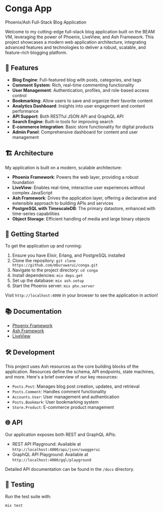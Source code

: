 # Conga App

Phoenix/Ash Full-Stack Blog Application

Welcome to my cutting-edge full-stack blog application built on the BEAM VM, leveraging the power of Phoenix, LiveView, and Ash Framework. This project showcases a modern web application architecture, integrating advanced features and technologies to deliver a robust, scalable, and feature-rich blogging platform.

## 🌟 Features

- **Blog Engine**: Full-featured blog with posts, categories, and tags
- **Comment System**: Rich, real-time commenting functionality
- **User Management**: Authentication, profiles, and role-based access control
- **Bookmarking**: Allow users to save and organize their favorite content
- **Analytics Dashboard**: Insights into user engagement and content performance
- **API Support**: Both RESTful JSON API and GraphQL API
- **Search Engine**: Built-in tools for improving search
- **E-commerce Integration**: Basic store functionality for digital products
- **Admin Panel**: Comprehensive dashboard for content and user management

## 🏗️ Architecture

My application is built on a modern, scalable architecture:

- **Phoenix Framework**: Powers the web layer, providing a robust foundation
- **LiveView**: Enables real-time, interactive user experiences without complex JavaScript
- **Ash Framework**: Drives the application layer, offering a declarative and extensible approach to building APIs and services
- **PostgreSQL with TimescaleDB**: The primary datastore, enhanced with time-series capabilities
- **Object Storage**: Efficient handling of media and large binary objects

## 🚀 Getting Started

To get the application up and running:

1. Ensure you have Elixir, Erlang, and PostgreSQL installed
2. Clone the repository: `git clone https://github.com/mburuwarui/conga.git`
3. Navigate to the project directory: `cd conga`
4. Install dependencies: `mix deps.get`
5. Set up the database: `mix ash.setup`
6. Start the Phoenix server: `mix phx.server`

Visit `http://localhost:4000` in your browser to see the application in action!

## 📚 Documentation

- [Phoenix Framework](https://hexdocs.pm/phoenix/overview.html)
- [Ash Framework](https://www.ash-hq.org/)
- [LiveView](https://hexdocs.pm/phoenix_live_view/Phoenix.LiveView.html)

## 🛠️ Development

This project uses Ash resources as the core building blocks of the application. Resources define the schema, API endpoints, state machines, and more. Here's a brief overview of our key resources:

- `Posts.Post`: Manages blog post creation, updates, and retrieval
- `Posts.Comment`: Handles comment functionality
- `Accounts.User`: User management and authentication
- `Posts.Bookmark`: User bookmarking system
- `Store.Product`: E-commerce product management

## 🌐 API

Our application exposes both REST and GraphQL APIs:

- REST API Playground: Available at `http://localhost:4000/api/json/swaggerui`
- GraphQL API Playground: Available at `http://localhost:4000/gql/playground`

Detailed API documentation can be found in the `/docs` directory.

## 🧪 Testing

Run the test suite with:

```elixir
mix test
```
